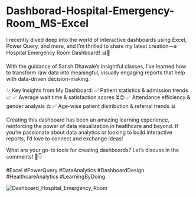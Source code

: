 # Dashborad-Hospital-Emergency-Room_MS-Excel
I recently dived deep into the world of interactive dashboards using Excel, Power Query, and more, and I’m thrilled to share my latest creation—a Hospital Emergency Room Dashboard! 📊🏥

With the guidance of Satish Dhawale’s insightful classes, I’ve learned how to transform raw data into meaningful, visually engaging reports that help with data-driven decision-making.

✨ Key Insights from My Dashboard:
✅ Patient statistics & admission trends 📈
✅ Average wait time & satisfaction scores ⏳😊
✅ Attendance efficiency & gender analysis ⚖️
✅ Age-wise patient distribution & referral trends 📊

Creating this dashboard has been an amazing learning experience, reinforcing the power of data visualization in healthcare and beyond. If you’re passionate about data analytics or looking to build interactive reports, I’d love to connect and exchange ideas!

What are your go-to tools for creating dashboards? Let’s discuss in the comments! 💬👇

#Excel #PowerQuery #DataAnalytics #DashboardDesign #HealthcareAnalytics #LearningByDoing

![Dashboard_Hospital_Emergency_Room](https://github.com/user-attachments/assets/53096646-f5bf-4b4e-9443-414d161e1487)
